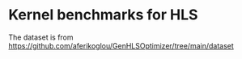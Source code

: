 # Kernel benchmarks for HLS
The dataset is from https://github.com/aferikoglou/GenHLSOptimizer/tree/main/dataset
